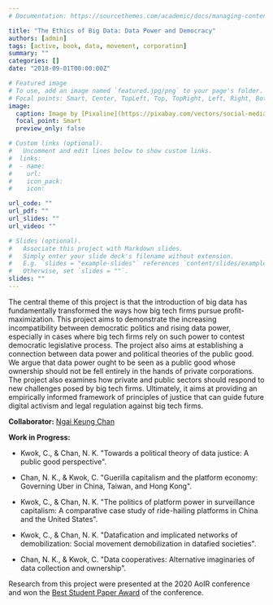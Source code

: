 ```yaml
---
# Documentation: https://sourcethemes.com/academic/docs/managing-content/

title: "The Ethics of Big Data: Data Power and Democracy"
authors: [admin]
tags: [active, book, data, movement, corporation]
summary: ""
categories: []
date: "2018-09-01T00:00:00Z"

# Featured image
# To use, add an image named `featured.jpg/png` to your page's folder.
# Focal points: Smart, Center, TopLeft, Top, TopRight, Left, Right, BottomLeft, Bottom, BottomRight.
image: 
  caption: Image by [Pixaline](https://pixabay.com/vectors/social-media-you-tube-facebook-1177293/) on [Pixabay](https://pixabay.com/)
  focal_point: Smart
  preview_only: false

# Custom links (optional).
#   Uncomment and edit lines below to show custom links.
#  links:
#  - name: 
#    url: 
#    icon_pack: 
#    icon: 

url_code: ""
url_pdf: ""
url_slides: ""
url_video: ""

# Slides (optional).
#   Associate this project with Markdown slides.
#   Simply enter your slide deck's filename without extension.
#   E.g. `slides = "example-slides"` references `content/slides/example-slides.md`.
#   Otherwise, set `slides = ""`.
slides: ""
---
```


The central theme of this project is that the introduction of big data has fundamentally transformed the ways how big tech firms pursue profit-maximization. This project aims to demonstrate the increasing incompatibility between democratic politics and rising data power, especially in cases where big tech firms rely on such power to contest democratic legislative process. The project also aims at establishing a connection between data power and political theories of the public good. We argue that data power ought to be seen as a public good whose ownership should not be fell entirely in the hands of private corporations. The project also examines how private and public sectors should respond to new challenges posed by big tech firms. Ultimately, it aims at providing an empirically informed framework of principles of justice that can guide future digital activism and legal regulation against big tech firms.

**Collaborator:** [Ngai Keung Chan](https://ngaikeungchan.com/)

**Work in Progress:** 
* Kwok, C., & Chan, N. K. "Towards a political theory of data justice: A public good perspective".

* Chan, N. K., & Kwok, C. "Guerilla capitalism and the platform economy: Governing Uber in China, Taiwan, and Hong Kong". 

* Kwok, C., & Chan, N. K. "The politics of platform power in surveillance capitalism: A comparative case study of ride-hailing platforms in China and the United States".

* Kwok, C., & Chan, N. K. "Datafication and implicated networks of demobilization: Social movement demobilization in datafied societies".

* Chan, N. K., & Kwok, C. "Data cooperatives: Alternative imaginaries of data collection and ownership".

Research from this project were presented at the 2020 AoIR conference and won the [Best Student Paper Award](https://aoir.org/awards/student-paper/) of the conference.

